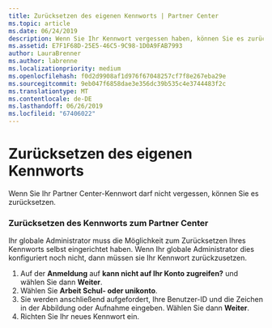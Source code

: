 ```yaml
---
title: Zurücksetzen des eigenen Kennworts | Partner Center
ms.topic: article
ms.date: 06/24/2019
description: Wenn Sie Ihr Kennwort vergessen haben, können Sie es zurücksetzen.
ms.assetid: E7F1F68D-25E5-46C5-9C98-1D0A9FAB7993
author: LauraBrenner
ms.author: labrenne
ms.localizationpriority: medium
ms.openlocfilehash: f0d2d9908af1d976f67048257cf7f8e267eba29e
ms.sourcegitcommit: 9eb047f6858dae3e356dc39b535c4e3744483f2c
ms.translationtype: MT
ms.contentlocale: de-DE
ms.lasthandoff: 06/26/2019
ms.locfileid: "67406022"
---
```

# <a name="reset-my-password"></a>Zurücksetzen des eigenen Kennworts

Wenn Sie Ihr Partner Center-Kennwort darf nicht vergessen, können Sie es zurücksetzen.

### <a name="to-reset-your-password-to-partner-center"></a>Zurücksetzen des Kennworts zum Partner Center

Ihr globale Administrator muss die Möglichkeit zum Zurücksetzen Ihres Kennworts selbst eingerichtet haben. Wenn Ihr globale Administrator dies konfiguriert noch nicht, dann müssen sie Ihr Kennwort zurückzusetzen. 

1. Auf der **Anmeldung** auf **kann nicht auf Ihr Konto zugreifen?** und wählen Sie dann **Weiter**.
2. Wählen Sie **Arbeit Schul- oder unikonto**.
3. Sie werden anschließend aufgefordert, Ihre Benutzer-ID und die Zeichen in der Abbildung oder Aufnahme eingeben. Wählen Sie dann **Weiter**.
4. Richten Sie Ihr neues Kennwort ein.
